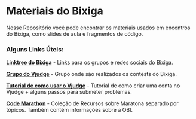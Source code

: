 # Materiais do Bixiga
Nesse Repositório você pode encontrar os materiais usados em encontros do Bixiga, como slides de aula e fragmentos de código.

### Alguns Links Úteis:
[**Linktree do Bixiga**](https://linktr.ee/bixigaRN) - Links para os grupos e redes sociais do Bixiga.

[**Grupo do Vjudge**](https://vjudge.net/group/bixiga?r=9XJgjy0trp32fNpYk1Gv) - Grupo onde são realizados os contests do Bixiga.

[**Tutorial de como usar o Vjudge**](https://pointed-shallot-9bd.notion.site/Bixiga-RN-Como-usar-o-VJUDGE-1be4a102afd1804ba13ec3bffb506c46) - Tutorial de como criar uma conta no Vjudge + alguns passos para submeter problemas.

[**Code Marathon**](https://www.codemarathon.com.br/) - Coleção de Recursos sobre Maratona separado por tópicos. Também contém informações sobre a OBI.
